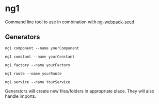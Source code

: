 # ng1

Command line tool to use in combination with [ng-webpack-seed](https://github.com/piotr-gawlowski/ng-webpack-seed)

## Generators

`ng1 component --name yourComponent`

`ng1 constant --name yourConstant`

`ng1 factory --name yourFactory`

`ng1 route --name yourRoute`

`ng1 service --name YourService`

Generators will create new files/folders in appropriate place. They will also handle imports.
